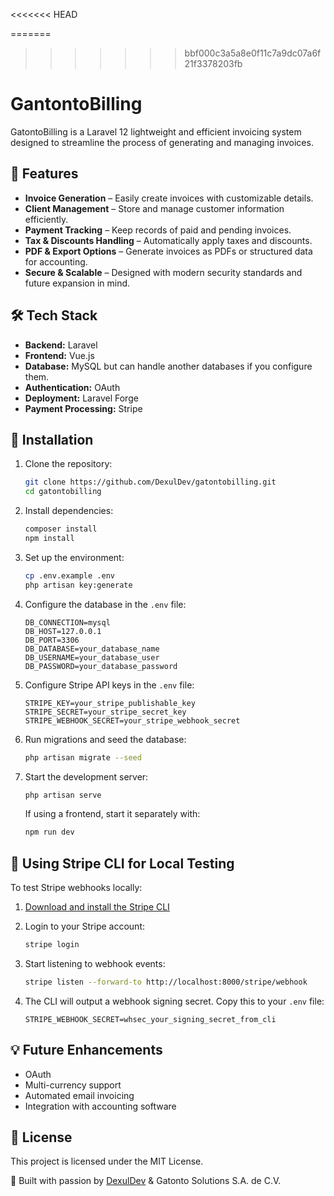 <<<<<<< HEAD

=======
>>>>>>> bbf000c3a5a8e0f11c7a9dc07a6f21f3378203fb
# GantontoBilling
GatontoBilling is a Laravel 12 lightweight and efficient invoicing system designed to streamline the process of generating and managing invoices.

## 🚀 Features
- **Invoice Generation** – Easily create invoices with customizable details.
- **Client Management** – Store and manage customer information efficiently.
- **Payment Tracking** – Keep records of paid and pending invoices.
- **Tax & Discounts Handling** – Automatically apply taxes and discounts.
- **PDF & Export Options** – Generate invoices as PDFs or structured data for accounting.
- **Secure & Scalable** – Designed with modern security standards and future expansion in mind.

## 🛠️ Tech Stack
- **Backend:** Laravel
- **Frontend:** Vue.js
- **Database:** MySQL but can handle another databases if you configure them.
- **Authentication:** OAuth
- **Deployment:** Laravel Forge
- **Payment Processing:** Stripe

## 📌 Installation
1. Clone the repository:
   ```sh
   git clone https://github.com/DexulDev/gatontobilling.git
   cd gatontobilling
   ```
2. Install dependencies:
   ```sh
   composer install
   npm install 
   ```
3. Set up the environment:
   ```sh
   cp .env.example .env
   php artisan key:generate
   ```
4. Configure the database in the `.env` file:
   ```
   DB_CONNECTION=mysql
   DB_HOST=127.0.0.1
   DB_PORT=3306
   DB_DATABASE=your_database_name
   DB_USERNAME=your_database_user
   DB_PASSWORD=your_database_password
   ```

5. Configure Stripe API keys in the `.env` file:
   ```
   STRIPE_KEY=your_stripe_publishable_key
   STRIPE_SECRET=your_stripe_secret_key
   STRIPE_WEBHOOK_SECRET=your_stripe_webhook_secret
   ```

6. Run migrations and seed the database:
   ```sh
   php artisan migrate --seed
   ```

7. Start the development server:
   ```sh
   php artisan serve
   ```
   If using a frontend, start it separately with:
   ```sh
   npm run dev
   ```

## 🔄 Using Stripe CLI for Local Testing

To test Stripe webhooks locally:

1. [Download and install the Stripe CLI](https://stripe.com/docs/stripe-cli)

2. Login to your Stripe account:
   ```sh
   stripe login
   ```

3. Start listening to webhook events:
   ```sh
   stripe listen --forward-to http://localhost:8000/stripe/webhook
   ```

4. The CLI will output a webhook signing secret. Copy this to your `.env` file:
   ```
   STRIPE_WEBHOOK_SECRET=whsec_your_signing_secret_from_cli
   ```

## 💡 Future Enhancements
- OAuth
- Multi-currency support
- Automated email invoicing
- Integration with accounting software

## 📜 License
This project is licensed under the MIT License.

🚀 Built with passion by [DexulDev](https://github.com/DexulDev) & Gatonto Solutions S.A. de C.V.
